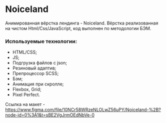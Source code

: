 # Noiceland
Анимированная вёрстка лендинга - Noiceland. Вёрстка реализованная на чистом Html/Css/JavaScript, код выполнен по методологии БЭМ.


### Используемые технологии:
- HTML/CSS;
- JS;
- Подгрузка файлов с json;
- Резиновый адаптив;
- Препроцессор SCSS;
- Бэм;
- Анимация при скролле;
- Flexbox, Grid;
- Pixel Perfect.


Ссылка на макет - https://www.figma.com/file/10NCr58WRzeNLOLwZ56uPY/Noiceland-%2B?node-id=0%3A1&t=sBE2VgJrmOEdNbVe-0
